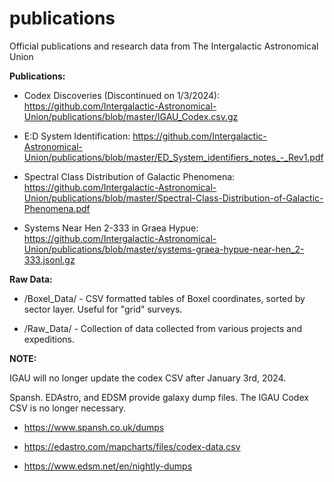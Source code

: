 # publications
Official publications and research data from The Intergalactic Astronomical Union

**Publications:**
- Codex Discoveries (Discontinued on 1/3/2024): 
https://github.com/Intergalactic-Astronomical-Union/publications/blob/master/IGAU_Codex.csv.gz

- E:D System Identification: 
https://github.com/Intergalactic-Astronomical-Union/publications/blob/master/ED_System_identifiers_notes_-_Rev1.pdf

- Spectral Class Distribution of Galactic Phenomena: 
https://github.com/Intergalactic-Astronomical-Union/publications/blob/master/Spectral-Class-Distribution-of-Galactic-Phenomena.pdf

- Systems Near Hen 2-333 in Graea Hypue:
https://github.com/Intergalactic-Astronomical-Union/publications/blob/master/systems-graea-hypue-near-hen_2-333.jsonl.gz

**Raw Data:**

- /Boxel_Data/ - CSV formatted tables of Boxel coordinates, sorted by sector layer. Useful for "grid" surveys.

- /Raw_Data/ - Collection of data collected from various projects and expeditions.




**NOTE:** 

IGAU will no longer update the codex CSV after January 3rd, 2024. 


Spansh. EDAstro, and EDSM provide galaxy dump files. The IGAU Codex CSV is no longer necessary. 


- https://www.spansh.co.uk/dumps

- https://edastro.com/mapcharts/files/codex-data.csv

- https://www.edsm.net/en/nightly-dumps
